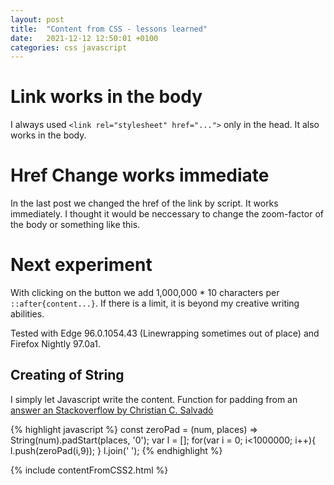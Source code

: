 ```yaml
---
layout: post
title:  "Content from CSS - lessons learned"
date:   2021-12-12 12:50:01 +0100
categories: css javascript
---
```


# Link works in the body
I always used `<link rel="stylesheet" href="...">` only in the head. It also works in the body.

# Href Change works immediate
In the last post we changed the href of the link by script. It works immediately.
I thought it would be neccessary to change the zoom-factor of the body or something like this.

# Next experiment
With clicking on the button we add 1,000,000 * 10 characters per `::after{content...}`.
If there is a limit, it is beyond my creative writing abilities.

Tested with Edge 96.0.1054.43 (Linewrapping sometimes out of place) and Firefox Nightly 97.0a1.

## Creating of String
I simply let Javascript write the content. Function for padding from an [answer an Stackoverflow by Christian C. Salvadó](https://stackoverflow.com/a/2998874)

{% highlight javascript %}
const zeroPad = (num, places) => String(num).padStart(places, '0');
var l = [];
for(var i = 0; i<1000000; i++){
    l.push(zeroPad(i,9));
 }
 l.join(' ');
{% endhighlight %}

{% include contentFromCSS2.html %}